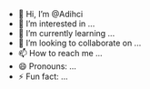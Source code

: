 - 👋 Hi, I’m @Adihci
- 👀 I’m interested in ...
- 🌱 I’m currently learning ...
- 💞️ I’m looking to collaborate on ...
- 📫 How to reach me ...
- 😄 Pronouns: ...
- ⚡ Fun fact: ...

<!---
Adihci/Adihci is a ✨ special ✨ repository because its `README.md` (this file) appears on your GitHub profile.
You can click the Preview link to take a look at your changes.
--->
